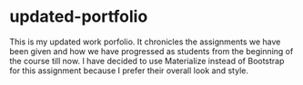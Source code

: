 # updated-portfolio

This is my updated work porfolio. It chronicles the assignments we have been given and how we have progressed as students from the beginning of the course till now. I have decided to use Materialize instead of Bootstrap for this assignment because I prefer their overall look and style.